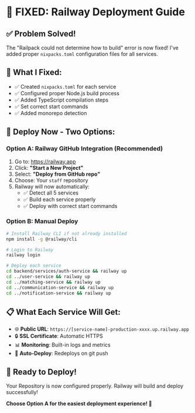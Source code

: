 # 🚀 FIXED: Railway Deployment Guide

## ✅ **Problem Solved!**
The "Railpack could not determine how to build" error is now fixed! I've added proper `nixpacks.toml` configuration files for all services.

## 🎯 **What I Fixed:**
- ✅ Created `nixpacks.toml` for each service
- ✅ Configured proper Node.js build process
- ✅ Added TypeScript compilation steps
- ✅ Set correct start commands
- ✅ Added monorepo detection

## 🚀 **Deploy Now - Two Options:**

### **Option A: Railway GitHub Integration (Recommended)**
1. Go to: https://railway.app
2. Click: **"Start a New Project"**
3. Select: **"Deploy from GitHub repo"**
4. Choose: Your `staff` repository
5. Railway will now automatically:
   - ✅ Detect all 5 services
   - ✅ Build each service properly
   - ✅ Deploy with correct start commands

### **Option B: Manual Deploy**
```bash
# Install Railway CLI if not already installed
npm install -g @railway/cli

# Login to Railway
railway login

# Deploy each service
cd backend/services/auth-service && railway up
cd ../user-service && railway up
cd ../matching-service && railway up
cd ../communication-service && railway up
cd ../notification-service && railway up
```

## 📋 **What Each Service Will Get:**
- 🌐 **Public URL**: `https://[service-name]-production-xxxx.up.railway.app`
- 🔒 **SSL Certificate**: Automatic HTTPS
- 📊 **Monitoring**: Built-in logs and metrics
- 🔄 **Auto-Deploy**: Redeploys on git push

## 🎉 **Ready to Deploy!**
Your Repository is now configured properly. Railway will build and deploy successfully!

**Choose Option A for the easiest deployment experience! 🚀**